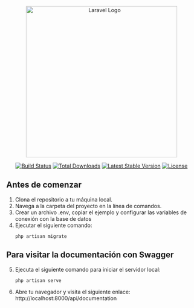 <p align="center"><a href="https://laravel.com" target="_blank"><img src="https://raw.githubusercontent.com/laravel/art/master/logo-lockup/5%20SVG/2%20CMYK/1%20Full%20Color/laravel-logolockup-cmyk-red.svg" width="400" alt="Laravel Logo"></a></p>

<p align="center">
<a href="https://github.com/laravel/framework/actions"><img src="https://github.com/laravel/framework/workflows/tests/badge.svg" alt="Build Status"></a>
<a href="https://packagist.org/packages/laravel/framework"><img src="https://img.shields.io/packagist/dt/laravel/framework" alt="Total Downloads"></a>
<a href="https://packagist.org/packages/laravel/framework"><img src="https://img.shields.io/packagist/v/laravel/framework" alt="Latest Stable Version"></a>
<a href="https://packagist.org/packages/laravel/framework"><img src="https://img.shields.io/packagist/l/laravel/framework" alt="License"></a>
</p>

## Antes de comenzar 
1. Clona el repositorio a tu máquina local.
2. Navega a la carpeta del proyecto en la línea de comandos.
3. Crear un archivo .env, copiar el ejemplo y configurar las variables de conexión con la base de datos
4. Ejecutar el siguiente comando:
   ```shell
   php artisan migrate

## Para visitar la documentación con Swagger
5. Ejecuta el siguiente comando para iniciar el servidor local:

   ```shell
   php artisan serve

6. Abre tu navegador y visita el siguiente enlace: 
    http://localhost:8000/api/documentation

